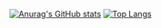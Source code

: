 [![Anurag's GitHub stats](https://github-readme-stats.vercel.app/api?username=TheInfernalGG)](https://github.com/anuraghazra/github-readme-stats)
[![Top Langs](https://github-readme-stats.vercel.app/api/top-langs/?username=TheInfernalGG&langs_count=8)](https://github.com/anuraghazra/github-readme-stats)
